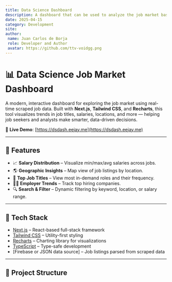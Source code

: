 ```yaml
---
title: Data Science Dashboard
description: A dashboard that can be used to analyze the job market based on data scraped from Glassdoor using the Glassdoor Data Scraper app.
date: 2025-04-15
category: Development
site: 
author:
 name: Juan Carlos de Borja
 role: Developer and Author
 avatar: https://github.com/ttv-voidgg.png  
---
```


# 📊 Data Science Job Market Dashboard

A modern, interactive dashboard for exploring the job market using real-time scraped job data. Built with **Next.js**, **Tailwind CSS**, and **Recharts**, this tool visualizes trends in job titles, salaries, locations, and more — helping job seekers and analysts make smarter, data-driven decisions.

🔗 **Live Demo**: [https://dsdash.eejay.me](https://dsdash.eejay.me)

---

## 🚀 Features

- 📈 **Salary Distribution** – Visualize min/max/avg salaries across jobs.
- 🌎 **Geographic Insights** – Map view of job listings by location.
- 📌 **Top Job Titles** – View most in-demand roles and their frequency.
- 🕵️‍♂️ **Employer Trends** – Track top hiring companies.
- 🔍 **Search & Filter** – Dynamic filtering by keyword, location, or salary range.

---

## 🧱 Tech Stack

- [Next.js](https://nextjs.org) – React-based full-stack framework
- [Tailwind CSS](https://tailwindcss.com) – Utility-first styling
- [Recharts](https://recharts.org/) – Charting library for visualizations
- [TypeScript](https://www.typescriptlang.org/) – Type-safe development
- [Firebase or JSON data source] – Job listings parsed from scraped data

---

## 📂 Project Structure

